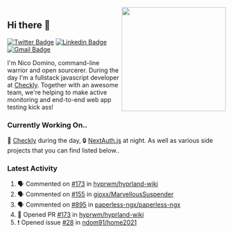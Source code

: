 <img align="right" src="https://user-images.githubusercontent.com/7415984/172472491-91b16eac-fa22-4ecf-92df-d687139fd1f9.gif" width="240" />

## Hi there 👋

[![Twitter Badge](https://img.shields.io/badge/-@ndom91-1ca0f1?style=flat-square&labelColor=1ca0f1&logo=twitter&logoColor=white&link=https://twitter.com/ndom91)](https://twitter.com/ndom91) [![Linkedin Badge](https://img.shields.io/badge/-ndom91-blue?style=flat-square&logo=Linkedin&logoColor=white&link=https://www.linkedin.com/in/ndom91/)](https://www.linkedin.com/in/ndom91/) [![Gmail Badge](https://img.shields.io/badge/-yo@ndo.dev-c14438?style=flat-square&logo=mail.ru&logoColor=white&link=mailto:yo@ndo.dev)](mailto:yo@ndo.dev)

I'm Nico Domino, command-line warrior and open sourcerer. During the day I'm a fullstack javascript developer at [Checkly](https://checklyhq.com). Together with an awesome team, we're helping to make active monitoring and end-to-end web app testing kick ass!

### Currently Working On..

🦝 [Checkly](https://checklyhq.com) during the day, 🔒 [NextAuth.js](https://github.com/nextauthjs/next-auth) at night. As well as various side projects that you can find listed below..

<!--START_SECTION_PROFILE_VIEWS:readme-info-->
<!--END_SECTION_PROFILE_VIEWS:readme-info-->

<!--START_SECTION_DAILY_COMMIT:readme-info-->
<!--END_SECTION_DAILY_COMMIT:readme-info-->

<!--START_SECTION_WEEKLY_COMMIT:readme-info-->
<!--END_SECTION_WEEKLY_COMMIT:readme-info-->

### Latest Activity

<!--START_SECTION:activity-->
1. 🗣 Commented on [#173](https://github.com/hyprwm/hyprland-wiki/issues/173) in [hyprwm/hyprland-wiki](https://github.com/hyprwm/hyprland-wiki)
2. 🗣 Commented on [#155](https://github.com/gioxx/MarvellousSuspender/issues/155) in [gioxx/MarvellousSuspender](https://github.com/gioxx/MarvellousSuspender)
3. 🗣 Commented on [#895](https://github.com/paperless-ngx/paperless-ngx/issues/895) in [paperless-ngx/paperless-ngx](https://github.com/paperless-ngx/paperless-ngx)
4. 💪 Opened PR [#173](https://github.com/hyprwm/hyprland-wiki/pull/173) in [hyprwm/hyprland-wiki](https://github.com/hyprwm/hyprland-wiki)
5. ❗️ Opened issue [#28](https://github.com/ndom91/home2021/issues/28) in [ndom91/home2021](https://github.com/ndom91/home2021)
<!--END_SECTION:activity-->
